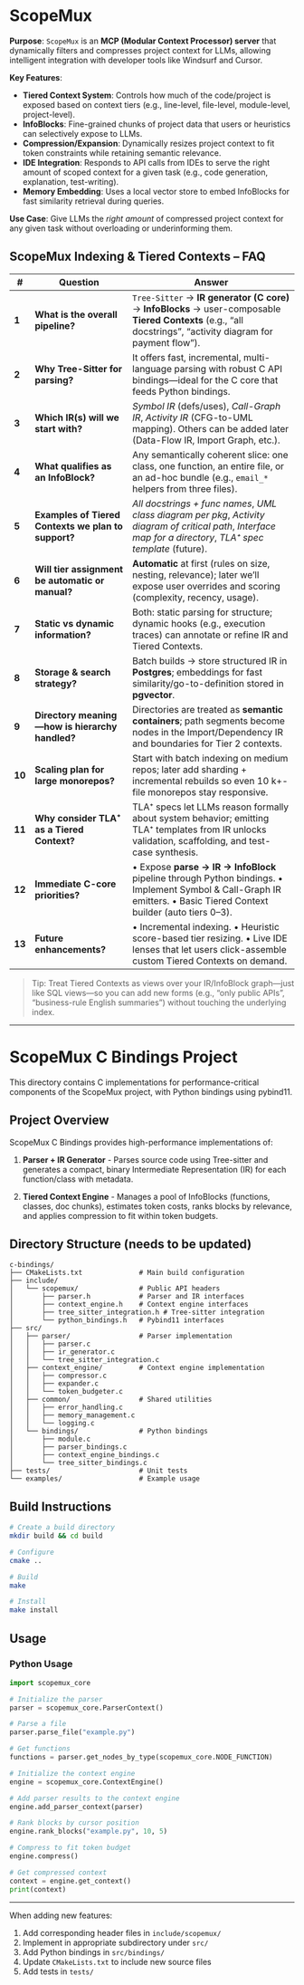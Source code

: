 # ScopeMux

**Purpose**:
`ScopeMux` is an **MCP (Modular Context Processor) server** that dynamically filters and compresses project context for LLMs, allowing intelligent integration with developer tools like Windsurf and Cursor.

**Key Features**:

* **Tiered Context System**: Controls how much of the code/project is exposed based on context tiers (e.g., line-level, file-level, module-level, project-level).
* **InfoBlocks**: Fine-grained chunks of project data that users or heuristics can selectively expose to LLMs.
* **Compression/Expansion**: Dynamically resizes project context to fit token constraints while retaining semantic relevance.
* **IDE Integration**: Responds to API calls from IDEs to serve the right amount of scoped context for a given task (e.g., code generation, explanation, test-writing).
* **Memory Embedding**: Uses a local vector store to embed InfoBlocks for fast similarity retrieval during queries.

**Use Case**:
Give LLMs the *right amount* of compressed project context for any given task without overloading or underinforming them.

## ScopeMux Indexing & Tiered Contexts – FAQ

| # | Question | Answer |
| --- | --- | --- |
| **1** | **What is the overall pipeline?** | `Tree-Sitter` → **IR generator (C core)** → **InfoBlocks** → user-composable **Tiered Contexts** (e.g., “all docstrings”, “activity diagram for payment flow”). |
| **2** | **Why Tree-Sitter for parsing?** | It offers fast, incremental, multi-language parsing with robust C API bindings—ideal for the C core that feeds Python bindings. |
| **3** | **Which IR(s) will we start with?** | *Symbol IR* (defs/uses), *Call-Graph IR*, *Activity IR* (CFG-to-UML mapping). Others can be added later (Data-Flow IR, Import Graph, etc.). |
| **4** | **What qualifies as an InfoBlock?** | Any semantically coherent slice: one class, one function, an entire file, or an ad-hoc bundle (e.g., `email_*` helpers from three files). |
| **5** | **Examples of Tiered Contexts we plan to support?** | *All docstrings + func names*, *UML class diagram per pkg*, *Activity diagram of critical path*, *Interface map for a directory*, *TLA⁺ spec template* (future). |
| **6** | **Will tier assignment be automatic or manual?** | **Automatic** at first (rules on size, nesting, relevance); later we’ll expose user overrides and scoring (complexity, recency, usage). |
| **7** | **Static vs dynamic information?** | Both: static parsing for structure; dynamic hooks (e.g., execution traces) can annotate or refine IR and Tiered Contexts. |
| **8** | **Storage & search strategy?** | Batch builds → store structured IR in **Postgres**; embeddings for fast similarity/go-to-definition stored in **pgvector**. |
| **9** | **Directory meaning—how is hierarchy handled?** | Directories are treated as **semantic containers**; path segments become nodes in the Import/Dependency IR and boundaries for Tier 2 contexts. |
| **10** | **Scaling plan for large monorepos?** | Start with batch indexing on medium repos; later add sharding + incremental rebuilds so even 10 k+-file monorepos stay responsive. |
| **11** | **Why consider TLA⁺ as a Tiered Context?** | TLA⁺ specs let LLMs reason formally about system behavior; emitting TLA⁺ templates from IR unlocks validation, scaffolding, and test-case synthesis. |
| **12** | **Immediate C-core priorities?** | • Expose **parse → IR → InfoBlock** pipeline through Python bindings.  • Implement Symbol & Call-Graph IR emitters.  • Basic Tiered Context builder (auto tiers 0–3). |
| **13** | **Future enhancements?** | • Incremental indexing.  • Heuristic score-based tier resizing.  • Live IDE lenses that let users click-assemble custom Tiered Contexts on demand. |

> Tip: Treat Tiered Contexts as views over your IR/InfoBlock graph—just like SQL views—so you can add new forms (e.g., “only public APIs”, “business-rule English summaries”) without touching the underlying index.

***

# ScopeMux C Bindings Project

This directory contains C implementations for performance-critical components of the ScopeMux project, with Python bindings using pybind11.

## Project Overview

ScopeMux C Bindings provides high-performance implementations of:

1. **Parser + IR Generator** - Parses source code using Tree-sitter and generates a compact, binary Intermediate Representation (IR) for each function/class with metadata.

2. **Tiered Context Engine** - Manages a pool of InfoBlocks (functions, classes, doc chunks), estimates token costs, ranks blocks by relevance, and applies compression to fit within token budgets.

## Directory Structure (needs to be updated)

```
c-bindings/
├── CMakeLists.txt              # Main build configuration
├── include/
│   └── scopemux/               # Public API headers
│       ├── parser.h            # Parser and IR interfaces
│       ├── context_engine.h    # Context engine interfaces
│       ├── tree_sitter_integration.h # Tree-sitter integration
│       └── python_bindings.h   # Pybind11 interfaces
├── src/
│   ├── parser/                 # Parser implementation
│   │   ├── parser.c
│   │   ├── ir_generator.c
│   │   └── tree_sitter_integration.c
│   ├── context_engine/         # Context engine implementation
│   │   ├── compressor.c
│   │   ├── expander.c
│   │   └── token_budgeter.c
│   ├── common/                 # Shared utilities
│   │   ├── error_handling.c
│   │   ├── memory_management.c
│   │   └── logging.c
│   └── bindings/               # Python bindings
│       ├── module.c
│       ├── parser_bindings.c
│       ├── context_engine_bindings.c
│       └── tree_sitter_bindings.c
├── tests/                      # Unit tests
└── examples/                   # Example usage
```

## Build Instructions

```bash
# Create a build directory
mkdir build && cd build

# Configure
cmake ..

# Build
make

# Install
make install
```

## Usage

### Python Usage

```python
import scopemux_core

# Initialize the parser
parser = scopemux_core.ParserContext()

# Parse a file
parser.parse_file("example.py")

# Get functions
functions = parser.get_nodes_by_type(scopemux_core.NODE_FUNCTION)

# Initialize the context engine
engine = scopemux_core.ContextEngine()

# Add parser results to the context engine
engine.add_parser_context(parser)

# Rank blocks by cursor position
engine.rank_blocks("example.py", 10, 5)

# Compress to fit token budget
engine.compress()

# Get compressed context
context = engine.get_context()
print(context)
```

***

When adding new features:

1. Add corresponding header files in `include/scopemux/`
2. Implement in appropriate subdirectory under `src/`
3. Add Python bindings in `src/bindings/`
4. Update `CMakeLists.txt` to include new source files
5. Add tests in `tests/`
